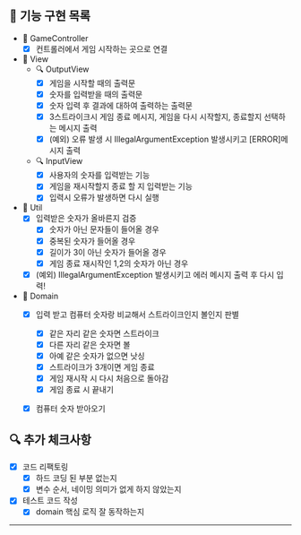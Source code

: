 ## 🚀 기능 구현 목록

- 📌 GameController
    - [X] 컨트롤러에서 게임 시작하는 곳으로 연결

- 📌 View
    - 🔍 OutputView
        - [X] 게임을 시작할 때의 출력문
        - [X] 숫자를 입력받을 때의 출력문
        - [X] 숫자 입력 후 결과에 대하여 출력하는 출력문
        - [X] 3스트라이크시 게임 종료 메시지, 게임을 다시 시작할지, 종료할지 선택하는 메시지 출력
        - [X] (예외) 오류 발생 시 IllegalArgumentException 발생시키고 [ERROR]메시지 출력
    - 🔍 InputView
        - [X] 사용자의 숫자를 입력받는 기능
        - [X] 게임을 재시작할지 종료 할 지 입력받는 기능
        - [X] 입력시 오류가 발생하면 다시 실행

- 📌 Util
    - [X] 입력받은 숫자가 올바른지 검증
        - [X] 숫자가 아닌 문자들이 들어올 경우
        - [X] 중복된 숫자가 들어올 경우
        - [X] 길이가 3이 아닌 숫자가 들어올 경우
        - [X] 게임 종료 재시작인 1,2의 숫자가 아닌 경우
    - [X] (예외) IllegalArgumentException 발생시키고 에러 메시지 출력 후 다시 입력!

- 📌 Domain
    - [X] 입력 받고 컴퓨터 숫자랑 비교해서 스트라이크인지 볼인지 판별
        - [X] 같은 자리 같은 숫자면 스트라이크
        - [X] 다른 자리 같은 숫자면 볼
        - [X] 아예 같은 숫자가 없으면 낫싱
        - [X] 스트라이크가 3개이면 게임 종료
        - [X] 게임 재시작 시 다시 처음으로 돌아감
        - [X] 게임 종료 시 끝내기
    - [X] 컴퓨터 숫자 받아오기


## 🔍 추가 체크사항
- [X] 코드 리팩토링
    - [X] 하드 코딩 된 부분 없는지
    - [X] 변수 순서, 네이밍 의미가 없게 하지 않았는지
- [X] 테스트 코드 작성
    - [X] domain 핵심 로직 잘 동작하는지
---
